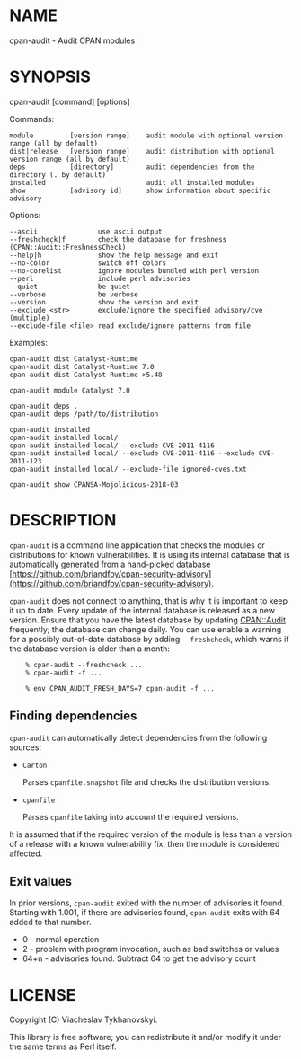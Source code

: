 # NAME

cpan-audit - Audit CPAN modules

# SYNOPSIS

cpan-audit \[command\] \[options\]

Commands:

    module         [version range]    audit module with optional version range (all by default)
    dist|release   [version range]    audit distribution with optional version range (all by default)
    deps           [directory]        audit dependencies from the directory (. by default)
    installed                         audit all installed modules
    show           [advisory id]      show information about specific advisory

Options:

    --ascii               use ascii output
    --freshcheck|f        check the database for freshness (CPAN::Audit::FreshnessCheck)
    --help|h              show the help message and exit
    --no-color            switch off colors
    --no-corelist         ignore modules bundled with perl version
    --perl                include perl advisories
    --quiet               be quiet
    --verbose             be verbose
    --version             show the version and exit
    --exclude <str>       exclude/ignore the specified advisory/cve (multiple)
    --exclude-file <file> read exclude/ignore patterns from file

Examples:

    cpan-audit dist Catalyst-Runtime
    cpan-audit dist Catalyst-Runtime 7.0
    cpan-audit dist Catalyst-Runtime >5.48

    cpan-audit module Catalyst 7.0

    cpan-audit deps .
    cpan-audit deps /path/to/distribution

    cpan-audit installed
    cpan-audit installed local/
    cpan-audit installed local/ --exclude CVE-2011-4116
    cpan-audit installed local/ --exclude CVE-2011-4116 --exclude CVE-2011-123
    cpan-audit installed local/ --exclude-file ignored-cves.txt

    cpan-audit show CPANSA-Mojolicious-2018-03

# DESCRIPTION

`cpan-audit` is a command line application that checks the modules or
distributions for known vulnerabilities. It is using its internal
database that is automatically generated from a hand-picked database
[https://github.com/briandfoy/cpan-security-advisory](https://github.com/briandfoy/cpan-security-advisory).

`cpan-audit` does not connect to anything, that is why it is
important to keep it up to date. Every update of the internal database
is released as a new version. Ensure that you have the latest database
by updating [CPAN::Audit](https://metacpan.org/pod/CPAN%3A%3AAudit) frequently; the database can change daily.
You can use enable a warning for a possibly out-of-date database by
adding `--freshcheck`, which warns if the database version is older
than a month:

        % cpan-audit --freshcheck ...
        % cpan-audit -f ...

        % env CPAN_AUDIT_FRESH_DAYS=7 cpan-audit -f ...

## Finding dependencies

`cpan-audit` can automatically detect dependencies from the following
sources:

- `Carton`

    Parses `cpanfile.snapshot` file and checks the distribution versions.

- `cpanfile`

    Parses `cpanfile` taking into account the required versions.

It is assumed that if the required version of the module is less than
a version of a release with a known vulnerability fix, then the module
is considered affected.

## Exit values

In prior versions, `cpan-audit` exited with the number of advisories
it found. Starting with 1.001, if there are advisories found, `cpan-audit`
exits with 64 added to that number.

- 0 - normal operation
- 2 - problem with program invocation, such as bad switches or values
- 64+n - advisories found. Subtract 64 to get the advisory count

# LICENSE

Copyright (C) Viacheslav Tykhanovskyi.

This library is free software; you can redistribute it and/or modify
it under the same terms as Perl itself.
